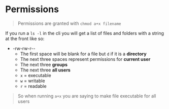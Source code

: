 # Permissions

> Permissions are granted with `chmod a+x filename`

If you run a `ls -l` in the cli you will get a list of files and folders with a string at the front like so:
* -rw-rw-r--
    * The first space will be blank for a file but `d` if it is a **directory**
    * The next three spaces represent permissions for **current user**
    * The next three **groups**
    * The next three **all users**
    * `x` = executable
    * `w` = writable
    * `r` = readable


> So when running `a+x` you are saying to make file executable for all users

